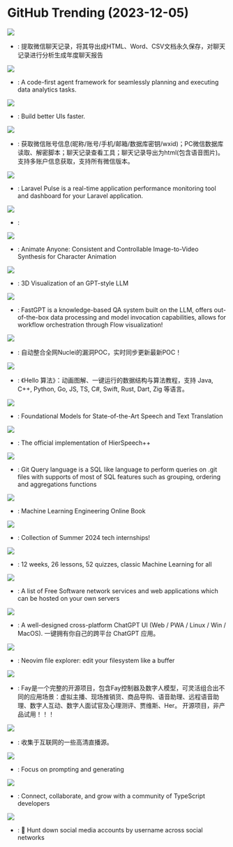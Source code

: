 # GitHub Trending (2023-12-05)

![](https://img.shields.io/badge/Python-New%202-green?style=flat-square&logo=appveyor)
- [](https://github.comundefined): 提取微信聊天记录，将其导出成HTML、Word、CSV文档永久保存，对聊天记录进行分析生成年度聊天报告

![](https://img.shields.io/badge/Python-New%20315-green?style=flat-square&logo=appveyor)
- [](https://github.comundefined): A code-first agent framework for seamlessly planning and executing data analytics tasks.

![](https://img.shields.io/badge/TypeScript-New%20367-green?style=flat-square&logo=appveyor)
- [](https://github.comundefined): Build better UIs faster.

![](https://img.shields.io/badge/Python-New%2085-green?style=flat-square&logo=appveyor)
- [](https://github.comundefined): 获取微信账号信息(昵称/账号/手机/邮箱/数据库密钥/wxid)；PC微信数据库读取、解密脚本；聊天记录查看工具；聊天记录导出为html(包含语音图片)。支持多账户信息获取，支持所有微信版本。

![](https://img.shields.io/badge/PHP-New%20167-green?style=flat-square&logo=appveyor)
- [](https://github.comundefined): Laravel Pulse is a real-time application performance monitoring tool and dashboard for your Laravel application.

![](https://img.shields.io/badge/JavaScript-New%2085-green?style=flat-square&logo=appveyor)
- [](https://github.comundefined): 

![](https://img.shields.io/badge/none-New%202-green?style=flat-square&logo=appveyor)
- [](https://github.comundefined): Animate Anyone: Consistent and Controllable Image-to-Video Synthesis for Character Animation

![](https://img.shields.io/badge/TypeScript-New%20182-green?style=flat-square&logo=appveyor)
- [](https://github.comundefined): 3D Visualization of an GPT-style LLM

![](https://img.shields.io/badge/TypeScript-New%20104-green?style=flat-square&logo=appveyor)
- [](https://github.comundefined): FastGPT is a knowledge-based QA system built on the LLM, offers out-of-the-box data processing and model invocation capabilities, allows for workflow orchestration through Flow visualization!

![](https://img.shields.io/badge/none-New%20144-green?style=flat-square&logo=appveyor)
- [](https://github.comundefined): 自动整合全网Nuclei的漏洞POC，实时同步更新最新POC！

![](https://img.shields.io/badge/Java-New%20559-green?style=flat-square&logo=appveyor)
- [](https://github.comundefined): 《Hello 算法》：动画图解、一键运行的数据结构与算法教程，支持 Java, C++, Python, Go, JS, TS, C#, Swift, Rust, Dart, Zig 等语言。

![](https://img.shields.io/badge/C-New%20287-green?style=flat-square&logo=appveyor)
- [](https://github.comundefined): Foundational Models for State-of-the-Art Speech and Text Translation

![](https://img.shields.io/badge/Python-New%20131-green?style=flat-square&logo=appveyor)
- [](https://github.comundefined): The official implementation of HierSpeech++

![](https://img.shields.io/badge/Rust-New%20234-green?style=flat-square&logo=appveyor)
- [](https://github.comundefined): Git Query language is a SQL like language to perform queries on .git files with supports of most of SQL features such as grouping, ordering and aggregations functions

![](https://img.shields.io/badge/Python-New%20221-green?style=flat-square&logo=appveyor)
- [](https://github.comundefined): Machine Learning Engineering Online Book

![](https://img.shields.io/badge/none-New%20215-green?style=flat-square&logo=appveyor)
- [](https://github.comundefined): Collection of Summer 2024 tech internships!

![](https://img.shields.io/badge/HTML-New%20508-green?style=flat-square&logo=appveyor)
- [](https://github.comundefined): 12 weeks, 26 lessons, 52 quizzes, classic Machine Learning for all

![](https://img.shields.io/badge/none-New%20360-green?style=flat-square&logo=appveyor)
- [](https://github.comundefined): A list of Free Software network services and web applications which can be hosted on your own servers

![](https://img.shields.io/badge/TypeScript-New%20231-green?style=flat-square&logo=appveyor)
- [](https://github.comundefined): A well-designed cross-platform ChatGPT UI (Web / PWA / Linux / Win / MacOS). 一键拥有你自己的跨平台 ChatGPT 应用。

![](https://img.shields.io/badge/Lua-New%2028-green?style=flat-square&logo=appveyor)
- [](https://github.comundefined): Neovim file explorer: edit your filesystem like a buffer

![](https://img.shields.io/badge/none-New%20106-green?style=flat-square&logo=appveyor)
- [](https://github.comundefined): Fay是一个完整的开源项目，包含Fay控制器及数字人模型，可灵活组合出不同的应用场景：虚拟主播、现场推销货、商品导购、语音助理、远程语音助理、数字人互动、数字人面试官及心理测评、贾维斯、Her。 开源项目，非产品试用！！！

![](https://img.shields.io/badge/none-New%2056-green?style=flat-square&logo=appveyor)
- [](https://github.comundefined): 收集于互联网的一些高清直播源。

![](https://img.shields.io/badge/Python-New%20625-green?style=flat-square&logo=appveyor)
- [](https://github.comundefined): Focus on prompting and generating

![](https://img.shields.io/badge/TypeScript-New%20373-green?style=flat-square&logo=appveyor)
- [](https://github.comundefined): Connect, collaborate, and grow with a community of TypeScript developers

![](https://img.shields.io/badge/Python-New%20251-green?style=flat-square&logo=appveyor)
- [](https://github.comundefined): 🔎 Hunt down social media accounts by username across social networks

